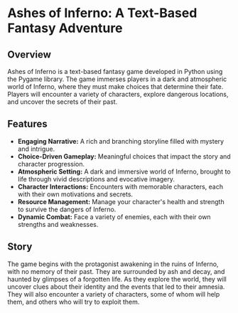 # Ashes of Inferno: A Text-Based Fantasy Adventure

## Overview

Ashes of Inferno is a text-based fantasy game developed in Python using the Pygame library. 
The game immerses players in a dark and atmospheric world of Inferno, where they must make choices that determine their fate. 
Players will encounter a variety of characters, explore dangerous locations, and uncover the secrets of their past.

## Features

*   **Engaging Narrative:** A rich and branching storyline filled with mystery and intrigue.
*   **Choice-Driven Gameplay:** Meaningful choices that impact the story and character progression.
*   **Atmospheric Setting:** A dark and immersive world of Inferno, brought to life through vivid descriptions and evocative imagery.
*   **Character Interactions:** Encounters with memorable characters, each with their own motivations and secrets.
*   **Resource Management:** Manage your character's health and strength to survive the dangers of Inferno.
*   **Dynamic Combat:** Face a variety of enemies, each with their own strengths and weaknesses.

## Story

The game begins with the protagonist awakening in the ruins of Inferno, with no memory of their past. 
They are surrounded by ash and decay, and haunted by glimpses of a forgotten life. 
As they explore the world, they will uncover clues about their identity and the events that led to their amnesia. 
They will also encounter a variety of characters, some of whom will help them, and others who will try to exploit them.
